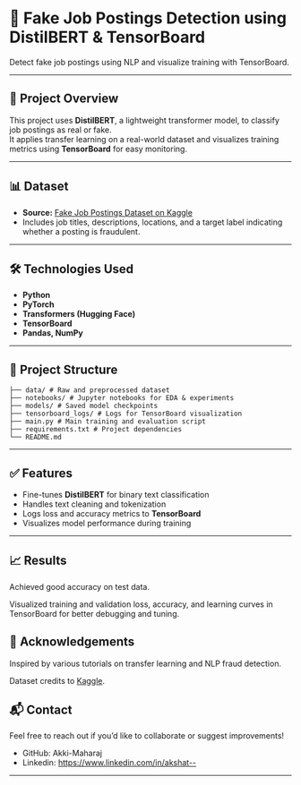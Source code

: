# 📄 Fake Job Postings Detection using DistilBERT & TensorBoard

Detect fake job postings using NLP and visualize training with TensorBoard.

---

## 🚀 Project Overview

This project uses **DistilBERT**, a lightweight transformer model, to classify job postings as real or fake.  
It applies transfer learning on a real-world dataset and visualizes training metrics using **TensorBoard** for easy monitoring.

---

## 📊 Dataset

- **Source:** [Fake Job Postings Dataset on Kaggle](https://www.kaggle.com/datasets/shivamb/real-or-fake-fake-jobposting-prediction)  
- Includes job titles, descriptions, locations, and a target label indicating whether a posting is fraudulent.

---

## 🛠️ Technologies Used

- **Python**
- **PyTorch**
- **Transformers (Hugging Face)**
- **TensorBoard**
- **Pandas, NumPy**

---

## 📌 Project Structure
```
├── data/ # Raw and preprocessed dataset
├── notebooks/ # Jupyter notebooks for EDA & experiments
├── models/ # Saved model checkpoints
├── tensorboard_logs/ # Logs for TensorBoard visualization
├── main.py # Main training and evaluation script
├── requirements.txt # Project dependencies
└── README.md
```

---

## ✅ Features

- Fine-tunes **DistilBERT** for binary text classification
- Handles text cleaning and tokenization
- Logs loss and accuracy metrics to **TensorBoard**
- Visualizes model performance during training

---

## 📈 Results
Achieved good accuracy on test data.

Visualized training and validation loss, accuracy, and learning curves in TensorBoard for better debugging and tuning.

## 🙌 Acknowledgements
Inspired by various tutorials on transfer learning and NLP fraud detection.

Dataset credits to [Kaggle](https://www.kaggle.com/datasets/shivamb/real-or-fake-fake-jobposting-prediction).

## 📬 Contact
Feel free to reach out if you’d like to collaborate or suggest improvements!
- GitHub: Akki-Maharaj
- Linkedin: https://www.linkedin.com/in/akshat--
---
